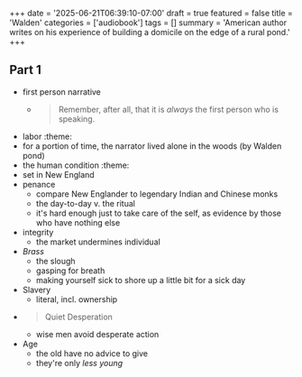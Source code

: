 +++
date = '2025-06-21T06:39:10-07:00'
draft = true
featured = false
title = 'Walden'
categories = ['audiobook']
tags = []
summary = 'American author writes on his experience of building a domicile on the edge of a rural pond.'
+++

## Part 1

- first person narrative
  - > Remember, after all, that it is _always_ the first person who is speaking.
- labor :theme:
- for a portion of time, the narrator lived alone in the woods (by Walden pond)
- the human condition :theme:
- set in New England
- penance
  - compare New Englander to legendary Indian and Chinese monks
  - the day-to-day v. the ritual
  - it's hard enough just to take care of the self, as evidence by those who have nothing else
- integrity
  - the market undermines individual
- _Brass_
  - the slough
  - gasping for breath
  - making yourself sick to shore up a little bit for a sick day
- Slavery
  - literal, incl. ownership
- > Quiet Desperation
  - wise men avoid desperate action
- Age
  - the old have no advice to give
  - they're only _less young_
